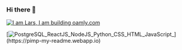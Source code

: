 ### Hi there 👋

<!--
**larssbr/larssbr** is a ✨ _special_ ✨ repository because its `README.md` (this file) appears on your GitHub profile.

Here are some ideas to get you started:

- 🔭 I’m currently working on ...
- 🌱 I’m currently learning ...
- 👯 I’m looking to collaborate on ...
- 🤔 I’m looking for help with ...
- 💬 Ask me about ...
- 📫 How to reach me: ...
- 😄 Pronouns: ...
- ⚡ Fun fact: ...
-->


[![I am Lars, I am building oamly.com](https://pimp-my-readme.webapp.io/pimp-my-readme/wavy-banner?subtitle=I%20am%20building%20oamly.com&title=I%20am%20Lars)](https://pimp-my-readme.webapp.io)


[![PostgreSQL_ReactJS_NodeJS_Python_CSS_HTML_JavaScript_](https://pimp-my-readme.webapp.io/pimp-my-readme/technology?technology=PostgreSQL_ReactJS_NodeJS_Python_CSS_HTML_JavaScript_)](https://pimp-my-readme.webapp.io)
